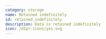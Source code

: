 ```yaml
---
category: storage
name: Retained indefinitely
id: retained_indefinitely
description: Data is retained indefinitely
icon: /dtpr-icons/yes.svg
---
```

